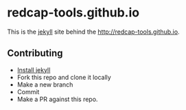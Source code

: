 # redcap-tools.github.io

This is the [jekyll](https://jekyllrb.com/) site behind the http://redcap-tools.github.io.

## Contributing

* [Install jekyll](http://jekyllrb.com/docs/installation/)
* Fork this repo and clone it locally
* Make a new branch
* Commit
* Make a PR against this repo.
